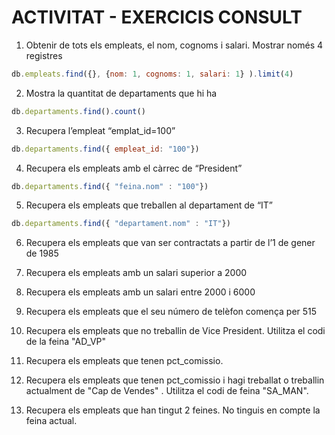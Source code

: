 # ACTIVITAT - EXERCICIS CONSULT

1. Obtenir de tots els empleats, el nom, cognoms i salari. Mostrar només 4 registres

```js
db.empleats.find({}, {nom: 1, cognoms: 1, salari: 1} ).limit(4)
```
2. Mostra la quantitat de departaments que hi ha

```js
db.departaments.find().count()
```

3. Recupera l’empleat “emplat_id=100”

```js
db.departaments.find({ empleat_id: "100"})
```

4. Recupera els empleats amb el càrrec de “President”

```js
db.departaments.find({ "feina.nom" : "100"})
```

5. Recupera els empleats que treballen al departament de “IT”

```js
db.departaments.find({ "departament.nom" : "IT"})
```

6. Recupera els empleats que van ser contractats a partir de l’1 de gener de 1985



7. Recupera els empleats amb un salari superior a 2000

8. Recupera els empleats amb un salari entre 2000 i 6000

9. Recupera els empleats que el seu número de telèfon comença per 515

10. Recupera els empleats que no treballin de Vice President. Utilitza el codi de la feina
"AD_VP"

11. Recupera els empleats que tenen pct_comissio.

12. Recupera els empleats que tenen pct_comissio i hagi treballat o treballin
actualment de "Cap de Vendes" . Utilitza el codi de feina "SA_MAN".

13. Recupera els empleats que han tingut 2 feines. No tinguis en compte la feina
actual.
